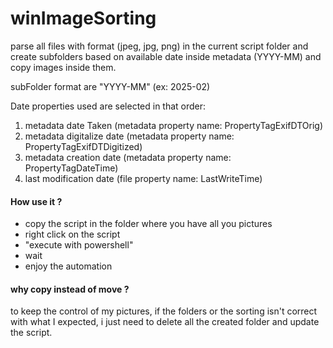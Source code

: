 # winImageSorting

parse all files with format (jpeg, jpg, png) in the current script folder and create subfolders based on available date inside metadata (YYYY-MM) and copy images inside them.

subFolder format are "YYYY-MM" (ex: 2025-02)

Date properties used are selected in that order: 
1. metadata date Taken (metadata property name: PropertyTagExifDTOrig)
2. metadata digitalize date (metadata property name: PropertyTagExifDTDigitized)
3. metadata creation date (metadata property name: PropertyTagDateTime)
4. last modification date (file property name: LastWriteTime)

#### How use it ?
- copy the script in the folder where you have all you pictures
- right click on the script
- "execute with powershell"
- wait
- enjoy the automation

#### why copy instead of move ?
to keep the control of my pictures, if the folders or the sorting isn't correct with what I expected, i just need to delete all the created folder and update the script.


